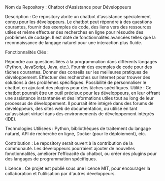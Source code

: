 Nom du Repository : Chatbot d'Assistance pour Développeurs

Description : Ce repository abrite un chatbot d'assistance spécialement conçu pour les développeurs. Le chatbot peut répondre à des questions courantes, fournir des exemples de code, des liens vers des ressources utiles et même effectuer des recherches en ligne pour résoudre des problèmes de codage. Il est doté de fonctionnalités avancées telles que la reconnaissance de langage naturel pour une interaction plus fluide.

Fonctionnalités Clés :

Répondre aux questions liées à la programmation dans différents langages (Python, JavaScript, Java, etc.).
Fournir des exemples de code pour des tâches courantes.
Donner des conseils sur les meilleures pratiques de développement.
Effectuer des recherches sur Internet pour trouver des solutions à des problèmes spécifiques.
Possibilité de personnaliser le chatbot en ajoutant des plugins pour des tâches spécifiques.
Utilité : Ce chatbot pourrait être un outil précieux pour les développeurs, en leur offrant une assistance instantanée et des informations utiles tout au long de leur processus de développement. Il pourrait être intégré dans des forums de développeurs, des sites web de documentation, ou utilisé en tant qu'assistant virtuel dans des environnements de développement intégrés (IDE).

Technologies Utilisées : Python, bibliothèques de traitement du langage naturel, API de recherche en ligne, Docker (pour le déploiement), etc.

Contribution : Le repository serait ouvert à la contribution de la communauté. Les développeurs pourraient ajouter de nouvelles fonctionnalités, améliorer l'efficacité du chatbot, ou créer des plugins pour des langages de programmation spécifiques.

Licence : Ce projet est publié sous une licence  MIT, pour encourager la collaboration et l'utilisation par d'autres développeurs.
